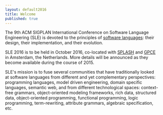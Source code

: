```yaml
---
layout: default2016
title: Welcome
published: true
---
```


The 9th ACM SIGPLAN International Conference on Software Language Engineering (SLE) is devoted to the principles of [software languages](http://en.wikipedia.org/wiki/Software_language): their design, their implementation, and their evolution. 

SLE 2016 is to be held in October 2016, co-located with [SPLASH](http://2016.splashcon.org/) and [GPCE](http://program-transformation.org/GPCE16) in Amsterdam, the Netherlands. More details will be announced as they become available during the course of 2015.

SLE's mission is to fuse several communities that have traditionally looked at software languages from different and yet complementary perspectives: programming languages, model driven engineering, domain specific languages, semantic web, and from different technological spaces: context-free grammars, object-oriented modeling frameworks, rich data, structured data, object-oriented programming, functional programming, logic programming, term-rewriting, attribute grammars, algebraic specification, etc.
